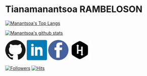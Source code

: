 
 Tianamanantsoa RAMBELOSON 
===========================




<!--
Public profile 2021 , 
===========

<a href="https://www.qwiklabs.com/public_profiles/ac2081bd-b9ac-4f34-9404-35df389281c0"> <img src="https://i.pinimg.com/originals/74/41/81/744181e579b7a1b5e8b9186a13750e04.png" width="50" height="50"></a>
<hr/> 
<a href="https://www.hackerrank.com/manantsoa"> <img src="https://upload.wikimedia.org/wikipedia/commons/6/65/HackerRank_logo.png" width="55" height="56"></a> 
<hr/> 
<a href="https://rtianamanantsoa.medium.com"> <img src="http://logok.org/wp-content/uploads/2020/10/Medium-logo-2020-640x480.png" width="60" height="60"></a> 
<hr/> 
-->
[![Manantsoa's Top Langs](https://github-readme-stats.vercel.app/api/top-langs/?username=rmanantsoa&show_icons=true&layout=compact&hide=css,html)](https://github.com/rmanantsoa) 

[![Manantsoa's github stats](https://github-readme-stats.vercel.app/api?username=rmanantsoa&show_icons=true&theme=dark)](https://github.com/rmanantsoa)
 


[![github](img/github_logo.png)][1]
[![linkedin](img/linkedin_logo.png)][2]
[![facebook](img/facebook_logo.png)][3]
[![hackerrank](img/hackerrank_logo.png)][4]


[1]: https://github.com/rmanantsoa
[2]: https://www.linkedin.com/in/tianamanantsoa-rambeloson/
[3]: https://www.facebook.com/manantsooa
[4]: https://www.hackerrank.com/manantsoa

<a href="https://github.com/rmanantsoa/followers"><img title="Followers" src="https://img.shields.io/github/followers/rmanantsoa?color=blue&style=flat-square"></a>
[![Hits](https://hits.seeyoufarm.com/api/count/incr/badge.svg?url=https%3A%2F%2Fgithub.com%2Fgjbae1212%2Fhit-counter)](https://hits.seeyoufarm.com)                    
